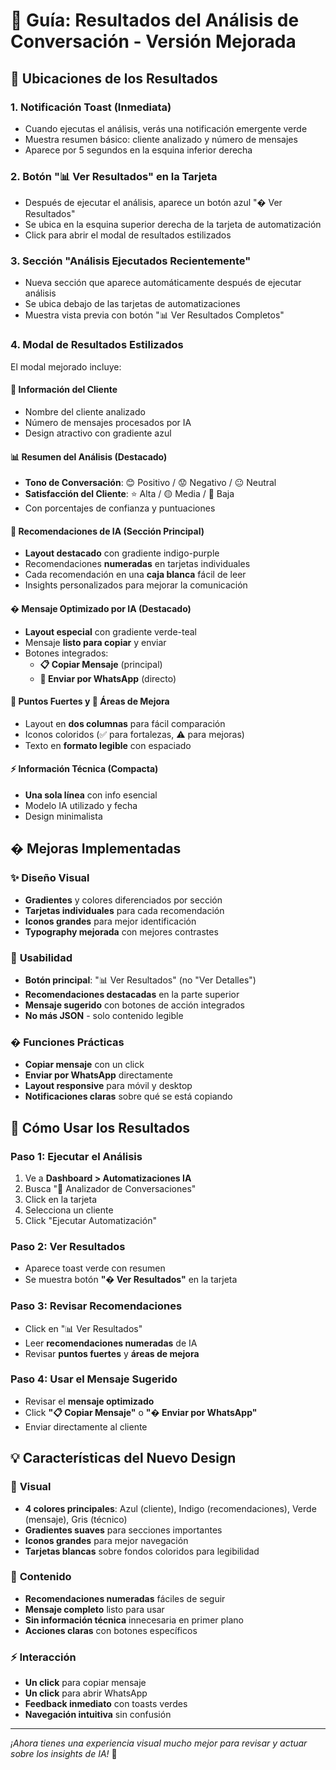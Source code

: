 # 🧠 Guía: Resultados del Análisis de Conversación - Versión Mejorada

## 📍 Ubicaciones de los Resultados

### 1. **Notificación Toast (Inmediata)**
- Cuando ejecutas el análisis, verás una notificación emergente verde
- Muestra resumen básico: cliente analizado y número de mensajes
- Aparece por 5 segundos en la esquina inferior derecha

### 2. **Botón "📊 Ver Resultados" en la Tarjeta**
- Después de ejecutar el análisis, aparece un botón azul "� Ver Resultados" 
- Se ubica en la esquina superior derecha de la tarjeta de automatización
- Click para abrir el modal de resultados estilizados

### 3. **Sección "Análisis Ejecutados Recientemente"**
- Nueva sección que aparece automáticamente después de ejecutar análisis
- Se ubica debajo de las tarjetas de automatizaciones
- Muestra vista previa con botón "📊 Ver Resultados Completos"

### 4. **Modal de Resultados Estilizados**
El modal mejorado incluye:

#### 👤 **Información del Cliente**
- Nombre del cliente analizado
- Número de mensajes procesados por IA
- Design atractivo con gradiente azul

#### 📊 **Resumen del Análisis (Destacado)**
- **Tono de Conversación**: 😊 Positivo / 😟 Negativo / 😐 Neutral
- **Satisfacción del Cliente**: ⭐ Alta / 🟡 Media / 🔴 Baja
- Con porcentajes de confianza y puntuaciones

#### 🧠 **Recomendaciones de IA (Sección Principal)**
- **Layout destacado** con gradiente indigo-purple
- Recomendaciones **numeradas** en tarjetas individuales
- Cada recomendación en una **caja blanca** fácil de leer
- Insights personalizados para mejorar la comunicación

#### � **Mensaje Optimizado por IA (Destacado)**
- **Layout especial** con gradiente verde-teal
- Mensaje **listo para copiar** y enviar
- Botones integrados:
  - **📋 Copiar Mensaje** (principal)
  - **📱 Enviar por WhatsApp** (directo)

#### 💪 **Puntos Fuertes y 🎯 Áreas de Mejora**
- Layout en **dos columnas** para fácil comparación
- Iconos coloridos (✅ para fortalezas, ⚠️ para mejoras)
- Texto en **formato legible** con espaciado

#### ⚡ **Información Técnica (Compacta)**
- **Una sola línea** con info esencial
- Modelo IA utilizado y fecha
- Design minimalista

## � Mejoras Implementadas

### ✨ **Diseño Visual**
- **Gradientes** y colores diferenciados por sección
- **Tarjetas individuales** para cada recomendación
- **Iconos grandes** para mejor identificación
- **Typography mejorada** con mejores contrastes

### 🎯 **Usabilidad**
- **Botón principal**: "📊 Ver Resultados" (no "Ver Detalles")
- **Recomendaciones destacadas** en la parte superior
- **Mensaje sugerido** con botones de acción integrados
- **No más JSON** - solo contenido legible

### � **Funciones Prácticas**
- **Copiar mensaje** con un click
- **Enviar por WhatsApp** directamente
- **Layout responsive** para móvil y desktop
- **Notificaciones claras** sobre qué se está copiando

## 🎯 Cómo Usar los Resultados

### Paso 1: Ejecutar el Análisis
1. Ve a **Dashboard > Automatizaciones IA**
2. Busca "🧠 Analizador de Conversaciones"
3. Click en la tarjeta
4. Selecciona un cliente
5. Click "Ejecutar Automatización"

### Paso 2: Ver Resultados
- Aparece toast verde con resumen
- Se muestra botón **"� Ver Resultados"** en la tarjeta

### Paso 3: Revisar Recomendaciones
- Click en "📊 Ver Resultados"
- Leer **recomendaciones numeradas** de IA
- Revisar **puntos fuertes** y **áreas de mejora**

### Paso 4: Usar el Mensaje Sugerido
- Revisar el **mensaje optimizado**
- Click **"📋 Copiar Mensaje"** o **"� Enviar por WhatsApp"**
- Enviar directamente al cliente

## 💡 Características del Nuevo Design

### 🎨 **Visual**
- **4 colores principales**: Azul (cliente), Indigo (recomendaciones), Verde (mensaje), Gris (técnico)
- **Gradientes suaves** para secciones importantes
- **Iconos grandes** para mejor navegación
- **Tarjetas blancas** sobre fondos coloridos para legibilidad

### 📝 **Contenido**
- **Recomendaciones numeradas** fáciles de seguir
- **Mensaje completo** listo para usar
- **Sin información técnica** innecesaria en primer plano
- **Acciones claras** con botones específicos

### ⚡ **Interacción**
- **Un click** para copiar mensaje
- **Un click** para abrir WhatsApp
- **Feedback inmediato** con toasts verdes
- **Navegación intuitiva** sin confusión

---

*¡Ahora tienes una experiencia visual mucho mejor para revisar y actuar sobre los insights de IA!* 🎉
